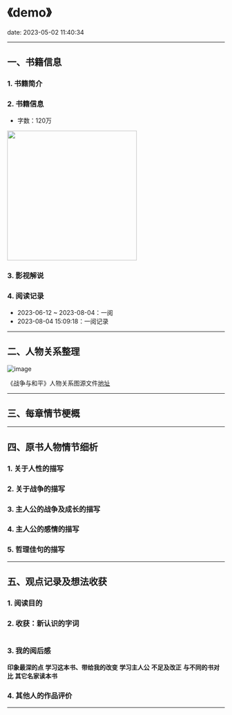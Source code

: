 # 《demo》
date: 2023-05-02 11:40:34

---

## 一、书籍信息

### 1. 书籍简介


### 2. 书籍信息

- 字数：120万

<img height="300" src="https://s1.ax1x.com/2023/05/02/p9GBAcd.png"/>

### 3. 影视解说


### 4. 阅读记录

- 2023-06-12 ~ 2023-08-04：一阅
- 2023-08-04 15:09:18：一阅记录

---

## 二、人物关系整理

![image](https://s1.ax1x.com/2023/08/04/pPF7o0P.png)

《战争与和平》人物关系图源文件[地址](https://boardmix.cn/app/share/CAE.COSm0AwgASoQGx5Yaq7JpLJxZ-L5OGiEBTAGQAE/7ejlcw)


---

## 三、每章情节梗概

---

## 四、原书人物情节细析

### 1. 关于人性的描写

### 2. 关于战争的描写

### 3. 主人公的战争及成长的描写

### 4. 主人公的感情的描写

### 5. 哲理佳句的描写


---

## 五、观点记录及想法收获

### 1. 阅读目的


### 2. 收获：新认识的字词

```
```

### 3. 我的阅后感 

**印象最深的点**
**学习这本书、带给我的改变**
**学习主人公**
**不足及改正**
**与不同的书对比**
**其它名家读本书**

### 4. 其他人的作品评价

---
